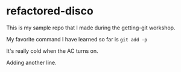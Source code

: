 # refactored-disco
This is my sample repo that I made during the getting-git workshop.

My favorite command I have learned so far is `git add -p`

It's really cold when the AC turns on.

Adding another line.
